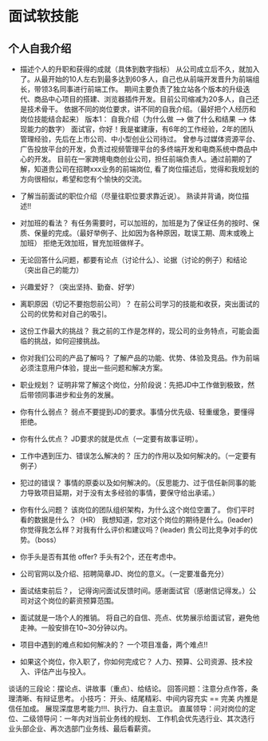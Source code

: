 # 面试软技能

## 个人自我介绍
- 描述个人的升职和获得的成就（具体到数字指标）
    从公司成立后不久，就加入了。从最开始的10人左右到最多达到60多人，自己也从前端开发晋升为前端组长，带领3名同事进行前端工作。
    期间主要负责了独立站各个版本的升级迭代、商品中心项目的搭建、浏览器插件开发。目前公司缩减为20多人，自己还是技术骨干。
    依据不同的岗位要求，讲不同的自我介绍。（最好把个人经历和岗位技能结合起来）
    版本1：
    自我介绍（为什么做 --> 做了什么和结果 --> 体现能力的数字）
    面试官，你好！我是崔建康，有6年的工作经验，2年的团队管理经验，先后在上市公司、中小型创业公司待过。
    曾参与过媒体资源平台、广告投放平台的开发，负责过视频管理平台的多终端开发和电商系统中商品中心的开发。
    目前在一家跨境电商创业公司，担任前端负责人。通过前期的了解，知道贵公司在招聘xxx业务的前端岗位,
    看了岗位描述后，觉得和我规划的方向很相似，希望和您有个愉快的交流。

- 了解当前面试的职位介绍（尽量往职位要求靠近说）。
    熟读并背诵，岗位描述!!
- 对加班的看法？
    有任务需要时，可以加班的，加班是为了保证任务的按时、保质、保量的完成。（最好举例子、比如因为各种原因，耽误工期、周末或晚上加班）
    拒绝无效加班，冒充加班做样子。
- 无论回答什么问题，都要有论点（讨论什么）、论据（讨论的例子）和结论（突出自己的能力）
- 兴趣爱好？（突出坚持、勤奋、好学）
- 离职原因（切记不要抱怨前公司）？ 
    在前公司学习的技能和收获，突出面试的公司的优势和对自己的吸引。
- 这份工作最大的挑战？
    我之前的工作是怎样的，现公司的业务特点，可能会面临的挑战，如何迎接挑战。
- 你对我们公司的产品了解吗？
    了解产品的功能、优势、体验及竞品。作为前端必须注意用户体验，提出一些问题和解决方案。
- 职业规划？
    证明非常了解这个岗位，分阶段说：先把JD中工作做到极致，然后带领同事进步和业务的发展。
- 你有什么弱点？
    弱点不要提到JD的要求。事情分优先级、轻重缓急，要懂得拒绝。
- 你有什么优点？
    JD要求的就是优点（一定要有故事证明）。
- 工作中遇到压力、错误怎么解决的？
    压力的作用以及如何解决的。（一定要有例子）
- 犯过的错误？
    事情的原委以及如何解决的。（反思能力、过于信任新同事的能力导致项目延期，对于没有太多经验的事情，要保守给出承诺。）
- 你有什么问题？
    该岗位的团队组织架构，为什么这个岗位空置了。 你们平时看的数据是什么？（HR）
    我想知道，您对这个岗位的期待是什么。(leader)
    你觉得我怎么样？对我有什么评价和建议吗？(leader)
    贵公司比竞争对手的优势。（boss）
- 你手头是否有其他 offer? 
    手头有2个，还在考虑中。
- 公司官网以及介绍、招聘简章JD、岗位的意义。（一定要准备充分）
- 面试结束前后？，
    记得询问面试反馈时间。感谢面试官（感谢信记得发。）公司对这个岗位的薪资预算范围。
- 面试就是一场个人的推销。
    将自己的自信、亮点、优势展示给面试官，避免他走神。一般安排在10~30分钟以内。
- 项目中遇到的难点和如何解决的？
    一个项目准备，两个难点!!
- 如果这个岗位，你入职了，你如何完成它？
    人力、预算、公司资源、技术投入、评估产出与投入。

谈话的三段论：摆论点、讲故事（重点）、给结论。
回答问题：注意分点作答，条理清晰、有辩证思考。
小技巧：
    开头、结尾精彩、中间内容充实 == 完美
    内推是信任加成。
    展现深度思考能力!!!、执行力、自主意识。
    直属领导：问对岗位的定位、二级领导问：一年内对当前业务线的规划、
    工作机会优先选行业、其次选行业头部企业、再次选部门业务线、最后看薪资。